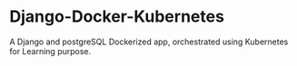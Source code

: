# Django-Docker-Kubernetes
A Django and postgreSQL Dockerized app, orchestrated using Kubernetes for Learning purpose.
